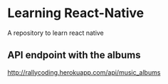 # Learning React-Native
A repository to learn react native

## API endpoint with the albums
http://rallycoding.herokuapp.com/api/music_albums
